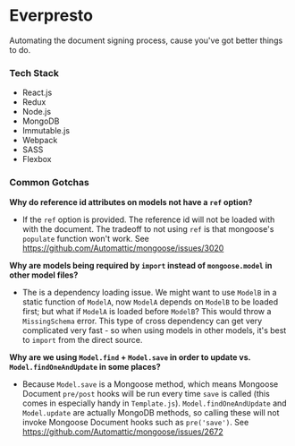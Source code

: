 # Everpresto

Automating the document signing process, cause you've got better things to do.

### Tech Stack

- React.js
- Redux
- Node.js
- MongoDB
- Immutable.js
- Webpack
- SASS
- Flexbox

### Common Gotchas

**Why do reference id attributes on models not have a `ref` option?**
- If the `ref` option is provided. The reference id will not be loaded with with the document. The tradeoff to not using `ref` is that mongoose's `populate` function won't work. See https://github.com/Automattic/mongoose/issues/3020

**Why are models being required by `import` instead of `mongoose.model` in other model files?**
- The is a dependency loading issue. We might want to use `ModelB` in a static function of `ModelA`, now `ModelA` depends on `ModelB` to be loaded first; but what if `ModelA` is loaded before `ModelB`? This would throw a `MissingSchema` error. This type of cross dependency can get very complicated very fast - so when using models in other models, it's best to `import` from the direct source.

**Why are we using `Model.find` + `Model.save` in order to update vs. `Model.findOneAndUpdate` in some places?**
- Because `Model.save` is a Mongoose method, which means Mongoose Document `pre/post` hooks will be run every time `save` is called (this comes in especially handy in `Template.js`). `Model.findOneAndUpdate` and `Model.update` are actually MongoDB methods, so calling these will not invoke Mongoose Document hooks such as `pre('save')`. See https://github.com/Automattic/mongoose/issues/2672